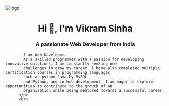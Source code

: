 ![logo](https://github.com/vikramsinha74)
<h1 align="center">Hi 👋, I'm Vikram Sinha</h1>
<h3 align="center">A passionate  Web Developer from India</h3>

            I am Web Developer.
            As a skilled programmer with a passion for developing innovative solutions, I am constantly seeking new
            challenges to grow my career. I have also completed multiple certification courses in programming languages
            such as python Java My MySQL 
            and Python, and in Web development  I am eager to explore opportunities to contribute to the growth of an
            organization while being mentored towards a successful career.
          </p>
          <br>

         

               

         
